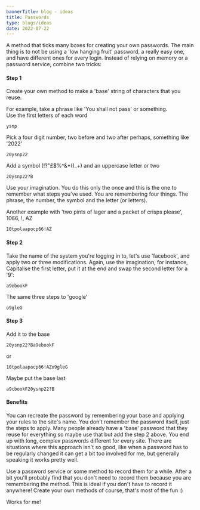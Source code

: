 ```yaml
---
bannerTitle: blog - ideas
title: Passwords
type: blogs/ideas
date: 2022-07-22
---
```


A method that ticks many boxes for creating your own passwords. The main thing is to not be using a 'low hanging fruit' password, a really easy one, and have different ones for every login. Instead of relying on memory or a password service, combine two tricks:


#### Step 1
Create your own method to make a 'base' string of characters that you reuse.  

For example, take a phrase like 'You shall not pass' or something.  
Use the first letters of each word  

`ysnp`
    
Pick a four digit number, two before and two after perhaps, something like '2022'  

`20ysnp22`
    
Add a symbol (!?"£$%^&*()_+) and an uppercase letter or two  

`20ysnp22?B`

Use your imagination. You do this only the once and this is the one to remember what steps you've used. You are remembering four things. The phrase, the number, the symbol and the letter (or letters).

Another example with 'two pints of lager and a packet of crisps please', 1066, !, AZ

`10tpolaapocp66!AZ`


#### Step 2
Take the name of the system you're logging in to, let's use 'facebook', and apply two or three modifications. Again, use the imagination, for instance, Capitalise the first letter, put it at the end and swap the second letter for a '9':

`a9ebookF`

The same three steps to 'google'  

`o9gleG`


#### Step 3
Add it to the base

`20ysnp22?Ba9ebookF`
    
or  

`10tpolaapocp66!AZo9gleG`

Maybe put the base last

`a9cbookF20ysnp22?B`
    
    
#### Benefits
You can recreate the password by remembering your base and applying your rules to the site's name. You don't remember the password itself, just the steps to apply. Many people already have a 'base' password that they reuse for everything so maybe use that but add the step 2 above. You end up with long, complex passwords different for every site. There are situations where this approach isn't so good, like when a password has to be regularly changed it can get a bit too involved for me, but generally speaking it works pretty well.

Use a password service or some method to record them for a while. After a bit you'll probably find that you don't need to record them because you are remembering the method. This is ideal if you don't have to record it anywhere! Create your own methods of course, that's most of the fun :)
 
 Works for me! 
